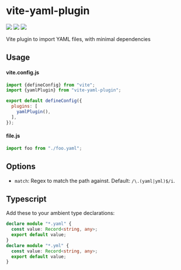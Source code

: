 # vite-yaml-plugin
[![](https://img.shields.io/npm/v/vite-yaml-plugin.svg?style=flat)](https://www.npmjs.org/package/vite-yaml-plugin) [![](https://img.shields.io/npm/dm/vite-yaml-plugin.svg)](https://www.npmjs.org/package/vite-yaml-plugin) [![](https://packagephobia.com/badge?p=vite-yaml-plugin)](https://packagephobia.com/result?p=vite-yaml-plugin)

Vite plugin to import YAML files, with minimal dependencies

## Usage

#### vite.config.js

```js
import {defineConfig} from "vite";
import {yamlPlugin} from "vite-yaml-plugin";

export default defineConfig({
  plugins: [
    yamlPlugin(),
  ],
});
```
#### file.js

```js
import foo from "./foo.yaml";
```

## Options

- `match`: Regex to match the path against. Default: `/\.(yaml|yml)$/i`.

## Typescript

Add these to your ambient type declarations:

```ts
declare module "*.yaml" {
  const value: Record<string, any>;
  export default value;
}
declare module "*.yml" {
  const value: Record<string, any>;
  export default value;
}
```
